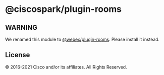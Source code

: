 # @ciscospark/plugin-rooms

## WARNING

We renamed this module to
[@webex/plugin-rooms](https://www.npmjs.com/package/@webex/plugin-rooms). Please
install it instead.

## License

© 2016-2021 Cisco and/or its affiliates. All Rights Reserved.
